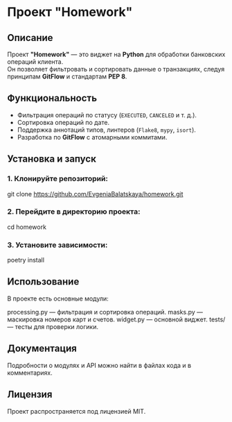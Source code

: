 # Проект "Homework"

## Описание

Проект **"Homework"** — это виджет на **Python** для обработки банковских операций клиента.  
Он позволяет фильтровать и сортировать данные о транзакциях, следуя принципам **GitFlow** и стандартам **PEP 8**.  

## Функциональность

- Фильтрация операций по статусу (`EXECUTED`, `CANCELED` и т. д.).
- Сортировка операций по дате.
- Поддержка аннотаций типов, линтеров (`Flake8`, `mypy`, `isort`).
- Разработка по **GitFlow** с атомарными коммитами.

## Установка и запуск

### 1. Клонируйте репозиторий:

git clone https://github.com/EvgeniaBalatskaya/homework.git

### 2. Перейдите в директорию проекта:

cd homework

### 3. Установите зависимости:

poetry install

## Использование  

В проекте есть основные модули:

processing.py — фильтрация и сортировка операций.
masks.py — маскировка номеров карт и счетов.
widget.py — основной виджет.
tests/ — тесты для проверки логики.

## Документация
Подробности о модулях и API можно найти в файлах кода и в комментариях.

## Лицензия
Проект распространяется под лицензией MIT.


